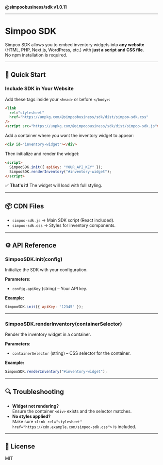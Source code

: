**@simpoobusiness/sdk v1.0.11**

***

# Simpoo SDK

Simpoo SDK allows you to embed inventory widgets into **any website** (HTML, PHP, Next.js, WordPress, etc.) with **just a script and CSS file**.  
No npm installation is required.

---

## 🚀 Quick Start

### Include SDK in Your Website

Add these tags inside your `<head>` or before `</body>`:

```html
<link
  rel="stylesheet"
  href="https://unpkg.com/@simpoobusiness/sdk/dist/simpoo-sdk.css"
/>
<script src="https://unpkg.com/@simpoobusiness/sdk/dist/simpoo-sdk.js"></script>
```

Add a container where you want the inventory widget to appear:

```html
<div id="inventory-widget"></div>
```

Then initialize and render the widget:

```html
<script>
  SimpooSDK.init({ apiKey: "YOUR_API_KEY" });
  SimpooSDK.renderInventory("#inventory-widget");
</script>
```

✅ **That's it!** The widget will load with full styling.

---

## 📦 CDN Files

- `simpoo-sdk.js` → Main SDK script (React included).
- `simpoo-sdk.css` → Styles for inventory components.

---

## ⚙️ API Reference

### **SimpooSDK.init(config)**

Initialize the SDK with your configuration.

**Parameters:**

- `config.apiKey` (string) – Your API key.

**Example:**

```js
SimpooSDK.init({ apiKey: "12345" });
```

---

### **SimpooSDK.renderInventory(containerSelector)**

Render the inventory widget in a container.

**Parameters:**

- `containerSelector` (string) – CSS selector for the container.

**Example:**

```js
SimpooSDK.renderInventory("#inventory-widget");
```

---

## 🔍 Troubleshooting

- **Widget not rendering?**  
  Ensure the container `<div>` exists and the selector matches.
- **No styles applied?**  
  Make sure `<link rel="stylesheet" href="https://cdn.example.com/simpoo-sdk.css">` is included.
  <!-- *(If missing, the SDK will auto-inject CSS.)* -->

---

## 📄 License

MIT
